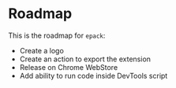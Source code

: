 # Roadmap

This is the roadmap for `epack`:

- Create a logo
- Create an action to export the extension
- Release on Chrome WebStore
- Add ability to run code inside DevTools script
